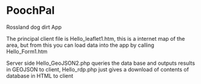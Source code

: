 # PoochPal
Rossland dog dirt App

The principal client file is Hello_leaflet1.htm, this is a internet map of the area, but from this you can load data into the app by calling Hello_Form1.htm

Server side Hello_GeoJSON2.php queries the data base and outputs results in GEOJSON to client, Hello_rdp.php just gives a download of contents of database in HTML to client
